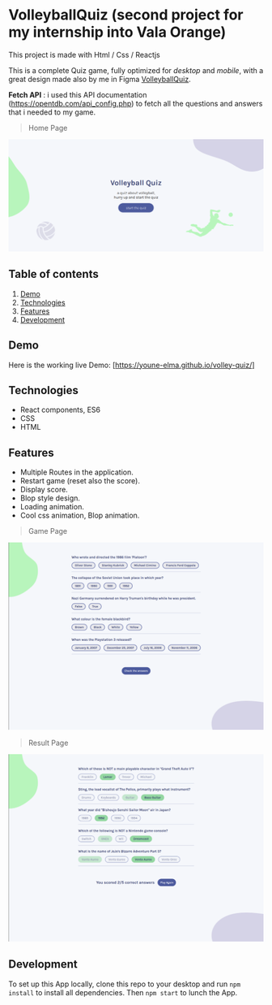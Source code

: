 # VolleyballQuiz (second project for my internship into Vala Orange)

This project is made with Html / Css / Reactjs

This is a complete Quiz game, fully optimized for _desktop_ and _mobile_, with a great design made also by me in Figma [VolleyballQuiz](https://www.figma.com/file/riVamF10d4X1GUIAZlvjEJ/Volleyball-quiz?node-id=0%3A1).

**Fetch API** : i used this API documentation (https://opentdb.com/api_config.php) to fetch all the questions and answers that i needed to my game.

> Home Page

![Home page, Quizzical App](/src/images/Home-Page.png)

## Table of contents

1. [Demo](#Demo) 
2. [Technologies](#Technologies)
3. [Features](#Features)
4. [Development](#Development)

## Demo

Here is the working live Demo: [https://youne-elma.github.io/volley-quiz/]

## Technologies

- React components, ES6
- CSS
- HTML

## Features

- Multiple Routes in the application.
- Restart game (reset also the score).
- Display score.
- Blop style design.
- Loading animation.
- Cool css animation, Blop animation.

> Game Page

![Game Page](/src/images/Game-page.png)

> Result Page

![Result Page](/src/images/result-page.png)

## Development

To set up this App locally, clone this repo to your desktop and run `npm install` to install all dependencies. Then `npm start` to lunch the App.